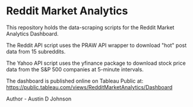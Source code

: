 # Reddit Market Analytics

This repository holds the data-scraping scripts for the Reddit Market Analytics Dashboard.

The Reddit API script uses the PRAW API wrapper to download "hot" post data from 15 subreddits.

The Yahoo API script uses the yfinance package to download stock price data from the S&P 500 companies at 5-minute intervals.

The dashboard is published online on Tableau Public at: https://public.tableau.com/views/RedditMarketAnalytics/Dashboard

Author - Austin D Johnson
